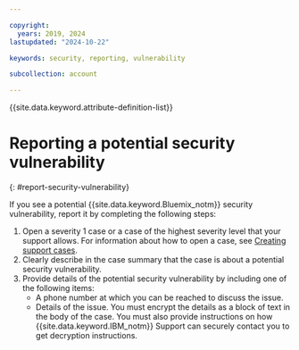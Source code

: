 ```yaml
---

copyright:
  years: 2019, 2024
lastupdated: "2024-10-22"

keywords: security, reporting, vulnerability

subcollection: account

---
```


{{site.data.keyword.attribute-definition-list}}

# Reporting a potential security vulnerability
{: #report-security-vulnerability}

If you see a potential {{site.data.keyword.Bluemix_notm}} security vulnerability, report it by completing the following steps:

1. Open a severity 1 case or a case of the highest severity level that your support allows. For information about how to open a case, see [Creating support cases](/docs/account?topic=account-open-case).
1. Clearly describe in the case summary that the case is about a potential security vulnerability.
1. Provide details of the potential security vulnerability by including one of the following items:
   * A phone number at which you can be reached to discuss the issue.
   * Details of the issue. You must encrypt the details as a block of text in the body of the case. You must also provide instructions on how {{site.data.keyword.IBM_notm}} Support can securely contact you to get decryption instructions.
